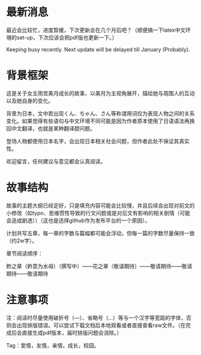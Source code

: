 # 最新消息

最近会比较忙，进度暂缓，下次更新会在几个月后吧？（顺便搞一下latex中文环境的set-up，下次应该会把pdf版也更新一下。）

Keeping busy recently. Next update will be delayed till January (Probably).

# 背景框架

这是关于女主雨宫美月成长的故事，以美月为主视角展开，描绘她与周围人的互动以及她自身的变化。

背景为日本，文中若出现くん、ちゃん、さん等称谓用词仅为表现人物之间的关系变化。如果觉得有些语句与中文环境不同可能是因为作者原本使用了日语语法再换回中文翻译，也就是某种翻译腔问题。

登场人物都使用日本名字，会出现日本相关社会问题，但作者此处不保证其真实性。

欢迎留言，任何建议与意见都会认真阅读。

# 故事结构

故事的主题大纲已经定好，只是填充内容可能会比较慢，并且后续会出现对前文的小修改（如typo、思维惯性导致的行文问题或是对后文有影响的相关剧情（可能会造成剧透））（这也是选择github作为发布平台的一个原因）。

计划共写五章，每一章的字数与篇幅都可能会浮动，但每一篇的字数尽量保持一致（约2w字）。

章节阅读顺序：

鲊之章（鲊意为水母）（撰写中）——花之章（敬请期待）——敬请期待——敬请期待——敬请期待

# 注意事项

注：阅读时尽量使用破折号（—）、省略号（…）等与一个汉字等宽距的字体，否则会出现排版错误。可以尝试下载文档后本地观看或者直接查看raw文件。（在完成后会直接生成pdf版本，届时排版问题会消除。）

Tag：爱情，友情，亲情，成长，校园。
